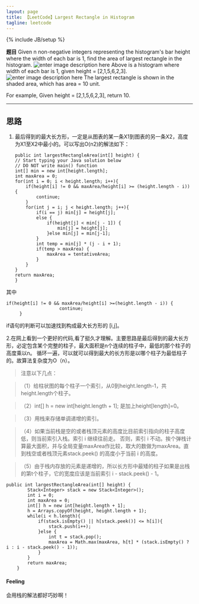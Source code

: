 ```yaml
---
layout: page
title: 【LeetCode】Largest Rectangle in Histogram
tagline: leetcode
---
```

{% include JB/setup %}



**题目** Given n non-negative integers representing the histogram's bar height where the width of each bar is 1, find the area of largest rectangle in the histogram.
![enter image description here](http://www.leetcode.com/wp-content/uploads/2012/04/histogram.png)
Above is a histogram where width of each bar is 1, given height = [2,1,5,6,2,3].
![enter image description here](http://www.leetcode.com/wp-content/uploads/2012/04/histogram_area.png)
The largest rectangle is shown in the shaded area, which has area = 10 unit.

For example,
Given height = [2,1,5,6,2,3],
return 10.

----------


思路
-------------

 1. 最后得到的最大长方形，一定是从图表的某一条X1到图表的另一条X2，高度为X1至X2中最小的。可以写出O(n2)的解法如下：

		public int largestRectangleArea(int[] height) {
        // Start typing your Java solution below
        // DO NOT write main() function
        int[] min = new int[height.length];
        int maxArea = 0;
        for(int i = 0; i < height.length; i++){
            if(height[i] != 0 && maxArea/height[i] >= (height.length - i)) {
                continue;
            }
            for(int j = i; j < height.length; j++){
                if(i == j) min[j] = height[j];
                else {
                    if(height[j] < min[j - 1]) {
                        min[j] = height[j];
                    }else min[j] = min[j-1];
                }
                int temp = min[j] * (j - i + 1);
                if(temp > maxArea) {
                    maxArea = tentativeArea;
                }
            }
        }
        return maxArea;
        }
    
其中
```
if(height[i] != 0 && maxArea/height[i] >=(height.length - i)) {
	                continue;
	 }
```
if语句的判断可以加速找到构成最大长方形的 [i,j]。

  2.在网上看到一个更好的代码,看了挺久才理解。主要思路是最后得到的最大长方形，必定包含某个完整的柱子，最大面积是n个连续的柱子中，最低的那个柱子的高度乘以n。
  循环一遍，可以就可以得到最大的长方形是以哪个柱子为最低柱子的。故算法复杂度为O（n）。

>注意以下几点：

>（1）给柱状图的每个柱子一个索引，从0到height.length-1，共height.length个柱子。

>（2）int[] h = new int[height.length + 1];  是加上height[length]=0。

>（3）用栈来存储单调递增的索引。

>（4）如果当前栈是空的或者栈顶元素的高度比目前索引指向的柱子高度低，则当前索引入栈。索引 i 继续往前走。 否则，索引 i 不动。挨个弹栈计算最大面积，并与全局变量maxArea作比较，取大的数做为maxArea。直到栈空或者栈顶元素stack.peek() 的高度小于当前 i 的高度。

>（5）由于栈内存放的元素是递增的，所以长方形中最矮的柱子如果是出栈的第t个柱子，它的宽度应该是当前索引 i - stack.peek() - 1。

```
public int largestRectangleArea(int[] height) {
        Stack<Integer> stack = new Stack<Integer>();
        int i = 0;
        int maxArea = 0;
        int[] h = new int[height.length + 1];
        h = Arrays.copyOf(height, height.length + 1);
        while(i < h.length){
            if(stack.isEmpty() || h[stack.peek()] <= h[i]){
                stack.push(i++);
            }else {
                int t = stack.pop();
                maxArea = Math.max(maxArea, h[t] * (stack.isEmpty() ? i : i - stack.peek() - 1));
            }
        }
        return maxArea;
    }
```


#### <i class="icon-pencil"></i> Feeling
 会用栈的解法都好巧妙啊！
